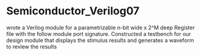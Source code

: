 # Semiconductor_Verilog07
 wrote a Verilog module for a parametrizable n-bit wide x 2^M deep Register file with the follow module port signature. 
 Constructed a testbench for our design module that displays the stimulus results and generates a waveform to review the results
